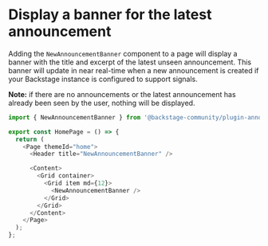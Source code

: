 # Display a banner for the latest announcement

Adding the `NewAnnouncementBanner` component to a page will display a banner with the title and excerpt of the latest unseen announcement. This banner will update in near real-time when a new announcement is created if your Backstage instance is configured to support signals.

**Note:** if there are no announcements or the latest announcement has already been seen by the user, nothing will be displayed.

```ts
import { NewAnnouncementBanner } from '@backstage-community/plugin-announcements';

export const HomePage = () => {
  return (
    <Page themeId="home">
      <Header title="NewAnnouncementBanner" />

      <Content>
        <Grid container>
          <Grid item md={12}>
            <NewAnnouncementBanner />
          </Grid>
        </Grid>
      </Content>
    </Page>
  );
};
```
